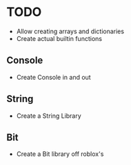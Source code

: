 # TODO

* Allow creating arrays and dictionaries
* Create actual builtin functions

## Console

* Create Console in and out

## String

* Create a String Library

## Bit

* Create a Bit library off roblox's
